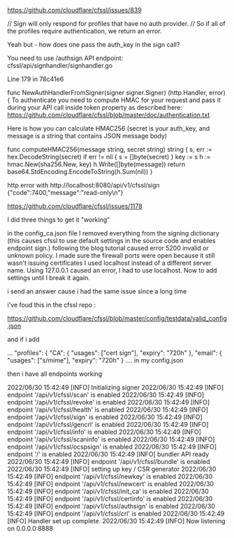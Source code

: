 https://github.com/cloudflare/cfssl/issues/839

 // Sign will only respond for profiles that have no auth provider. 
 // So if all of the profiles require authentication, we return an error. 

 Yeah but - how does one pass the auth_key in the sign call?

You need to use /authsign API endpoint:
cfssl/api/signhandler/signhandler.go

Line 179 in 78c41e6

 func NewAuthHandlerFromSigner(signer signer.Signer) (http.Handler, error) { 
To authenticate you need to compute HMAC for your request and pass it during your API call inside token property as described here: https://github.com/cloudflare/cfssl/blob/master/doc/authentication.txt

Here is how you can calculate HMAC256 (secret is your auth_key, and message is a string that contains JSON message body)

func computeHMAC256(message string, secret string) string {
	s, err := hex.DecodeString(secret)
	if err != nil {
		s = []byte(secret)
	}
	key := s
	h := hmac.New(sha256.New, key)
	h.Write([]byte(message))
	return base64.StdEncoding.EncodeToString(h.Sum(nil))
}


http error with http://localhost:8080/api/v1/cfssl/sign
{"code":7400,"message":"read-only\n"}

https://github.com/cloudflare/cfssl/issues/1178

I did three things to get it "working"

in the config_ca.json file I removed everything from the signing dictionary (this causes cfssl to use default settings in the source code and enables endpoint sign.) following the blog tutorial caused error 5200 invalid or unknown policy.
I made sure the firewall ports were open because it still wasn't issuing certificates
I used localhost instead of a different server name. Using 127.0.0.1 caused an error, I had to use localhost. Now to add settings until I break it again.

i send an answer cause i had the same issue since a long time

i've foud this in the cfssl repo :

https://github.com/cloudflare/cfssl/blob/master/config/testdata/valid_config.json

and if i add

... 
"profiles": {
  "CA": {
    "usages": ["cert sign"],
    "expiry": "720h"
  },
  "email": {
     "usages": ["s/mime"],
     "expiry": "720h"
  }
....
in my config.json

then i have all endpoints working

2022/06/30 15:42:49 [INFO] Initializing signer
2022/06/30 15:42:49 [INFO] endpoint '/api/v1/cfssl/scan' is enabled
2022/06/30 15:42:49 [INFO] endpoint '/api/v1/cfssl/revoke' is enabled
2022/06/30 15:42:49 [INFO] endpoint '/api/v1/cfssl/health' is enabled
2022/06/30 15:42:49 [INFO] endpoint '/api/v1/cfssl/sign' is enabled
2022/06/30 15:42:49 [INFO] endpoint '/api/v1/cfssl/gencrl' is enabled
2022/06/30 15:42:49 [INFO] endpoint '/api/v1/cfssl/info' is enabled
2022/06/30 15:42:49 [INFO] endpoint '/api/v1/cfssl/scaninfo' is enabled
2022/06/30 15:42:49 [INFO] endpoint '/api/v1/cfssl/ocspsign' is enabled
2022/06/30 15:42:49 [INFO] endpoint '/' is enabled
2022/06/30 15:42:49 [INFO] bundler API ready
2022/06/30 15:42:49 [INFO] endpoint '/api/v1/cfssl/bundle' is enabled
2022/06/30 15:42:49 [INFO] setting up key / CSR generator
2022/06/30 15:42:49 [INFO] endpoint '/api/v1/cfssl/newkey' is enabled
2022/06/30 15:42:49 [INFO] endpoint '/api/v1/cfssl/newcert' is enabled
2022/06/30 15:42:49 [INFO] endpoint '/api/v1/cfssl/init_ca' is enabled
2022/06/30 15:42:49 [INFO] endpoint '/api/v1/cfssl/certinfo' is enabled
2022/06/30 15:42:49 [INFO] endpoint '/api/v1/cfssl/authsign' is enabled
2022/06/30 15:42:49 [INFO] endpoint '/api/v1/cfssl/crl' is enabled
2022/06/30 15:42:49 [INFO] Handler set up complete.
2022/06/30 15:42:49 [INFO] Now listening on 0.0.0.0:8888